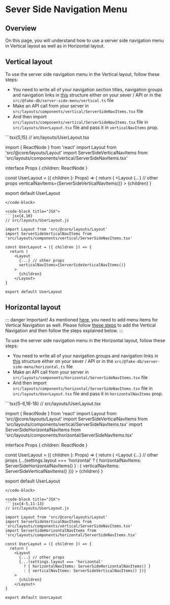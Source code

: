 # Sever Side Navigation Menu

## Overview

On this page, you will understand how to use a server side navigation menu in Vertical layout as well as in Horizontal layout.

## Vertical layout

To use the server side navigation menu in the Vertical layout, follow these steps:

- You need to write all of your navigation section titles, navigation groups and navigation links in [this](/guide/layout/navigation-menu-structure.html#vertical-navigation-structure) structure either on your sever / API or in the `src/@fake-db/server-side-menu/vertical.ts` file
- Make an API call from your server in `src/layouts/components/vertical/ServerSideNavItems.tsx` file
- And then import `src/layouts/components/vertical/ServerSideNavItems.tsx` file in `src/layouts/UserLayout.tsx` file and pass it in `verticalNavItems` prop.

<code-group>
<code-block title="TSX" active>
```tsx{5,15}
// src/layouts/UserLayout.tsx

import { ReactNode } from 'react'
import Layout from 'src/@core/layouts/Layout'
import ServerSideVerticalNavItems from 'src/layouts/components/vertical/ServerSideNavItems.tsx'

interface Props {
  children: ReactNode
}

const UserLayout = ({ children }: Props) => {
  return (
    <Layout
      {...} // other props
      verticalNavItems={ServerSideVerticalNavItems()}
    >
      {children}
    </Layout>
}

export default UserLayout
```
</code-block>

<code-block title="JSX">
```jsx{4,10}
// src/layouts/UserLayout.js

import Layout from 'src/@core/layouts/Layout'
import ServerSideVerticalNavItems from 'src/layouts/components/vertical/ServerSideNavItems.tsx'

const UserLayout = ({ children }) => {
  return (
    <Layout
      {...} // other props
      verticalNavItems={ServerSideVerticalNavItems()}
    >
      {children}
    </Layout>
}

export default UserLayout
```
</code-block>
</code-group>

## Horizontal layout

::: danger Important!
As mentioned [here](/guide/layout/navigation-menu-structure.html#horizontal-navigation-structure), you need to add menu items for Vertical Navigation as well. Please follow [these steps](/guide/layout/navigation-menu-server-side.html#vertical-layout) to add the Vertical Navigation and then follow the steps explained below.
:::

To use the server side navigation menu in the Horizontal layout, follow these steps:

- You need to write all of your navigation groups and navigation links in [this](/guide/layout/navigation-menu-structure.html#horizontal-navigation-structure) structure either on your sever / API or in the `src/@fake-db/server-side-menu/horizontal.ts` file
- Make an API call from your server in `src/layouts/components/horizontal/ServerSideNavItems.tsx` file
- And then import `src/layouts/components/horizontal/ServerSideNavItems.tsx` file in `src/layouts/UserLayout.tsx` file and pass it in `horizontalNavItems` prop.

<code-group>
<code-block title="TSX" active>
```tsx{5-6,16-18}
// src/layouts/UserLayout.tsx

import { ReactNode } from 'react'
import Layout from 'src/@core/layouts/Layout'
import ServerSideVerticalNavItems from 'src/layouts/components/vertical/ServerSideNavItems.tsx'
import ServerSideHorizontalNavItems from 'src/layouts/components/horizontal/ServerSideNavItems.tsx'

interface Props {
  children: ReactNode
}

const UserLayout = ({ children }: Props) => {
  return (
    <Layout
      {...} // other props
      {...(settings.layout === 'horizontal'
        ? { horizontalNavItems: ServerSideHorizontalNavItems() }
        : { verticalNavItems: ServerSideVerticalNavItems() })}
    >
      {children}
    </Layout>
}

export default UserLayout
```
</code-block>

<code-block title="JSX">
```jsx{4-5,11-13}
// src/layouts/UserLayout.js

import Layout from 'src/@core/layouts/Layout'
import ServerSideVerticalNavItems from 'src/layouts/components/vertical/ServerSideNavItems.tsx'
import ServerSideHorizontalNavItems from 'src/layouts/components/horizontal/ServerSideNavItems.tsx'

const UserLayout = ({ children }) => {
  return (
    <Layout
      {...} // other props
      {...(settings.layout === 'horizontal'
        ? { horizontalNavItems: ServerSideHorizontalNavItems() }
        : { verticalNavItems: ServerSideVerticalNavItems() })}
    >
      {children}
    </Layout>
}

export default UserLayout
```
</code-block>
</code-group>
